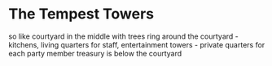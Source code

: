 

# The Tempest Towers

so like courtyard in the middle with trees
ring around the courtyard - kitchens, living quarters for staff, entertainment
towers - private quarters for each party member
treasury is below the courtyard

